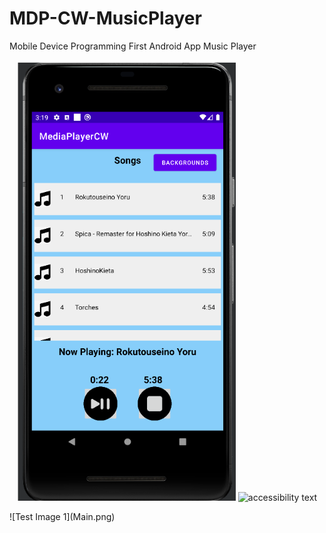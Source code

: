 # MDP-CW-MusicPlayer
Mobile Device Programming First Android App Music Player
<p align="center">
  <img src="\pics\Main.png" width="350" title="hover text">
  <img src="your_relative_path_here_number_2_large_name" width="350" alt="accessibility text">
</p>
![Test Image 1](Main.png)

